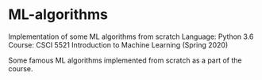 # ML-algorithms
Implementation of some ML algorithms from scratch
Language: Python 3.6
Course: CSCI 5521 Introduction to Machine Learning (Spring 2020) 

Some famous ML algorithms implemented from scratch as a part of the course.
